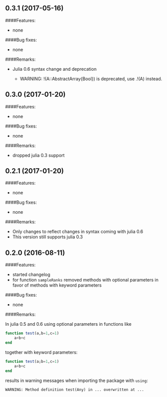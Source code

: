 ## 0.3.1 (2017-05-16)

####Features:

* none
	
####Bug fixes:

* none

####Remarks:

  * Julia 0.6 syntax change and deprecation
  
    * WARNING: !(A::AbstractArray{Bool}) is deprecated, use .!(A) instead.

## 0.3.0 (2017-01-20)

####Features:

  - none
	
####Bug fixes:

  - none

####Remarks:

  - dropped julia 0.3 support

## 0.2.1 (2017-01-20)

####Features:

  - none
	
####Bug fixes:

  - none

####Remarks:

  - Only changes to reflect changes in syntax coming with julia 0.6
  - This version still supports julia 0.3

## 0.2.0 (2016-08-11)

####Features:

  - started changelog
  - for function `sampleRanks` removed methods with optional parameters in favor of methods with keyword parameters
	
####Bug fixes:

  - none

####Remarks:

In julia 0.5 and 0.6 using optional parameters in functions like

```julia
function test(a,b=1,c=1)
	a+b+c
end


```

together with keyword parameters:

```julia
function test(a;b=1,c=1)
	a+b+c
end


```

results in warning messages when importing the package with `using`:

```
WARNING: Method definition test(Any) in ... overwritten at ...
```
	



